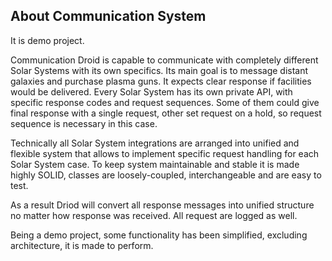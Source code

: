 ## About Communication System

It is demo project.

Communication Droid is capable to communicate with completely different Solar Systems with its own specifics. 
Its main goal is to message distant galaxies and purchase plasma guns. It expects clear response if facilities would be delivered. 
Every Solar System has its own private API, with specific response codes and request sequences.
Some of them could give final response with a single request, other set request on a hold, so request sequence is necessary in this case. 

Technically all Solar System integrations are arranged into unified and flexible system that allows to implement specific request handling for each Solar System case.
To keep system maintainable and stable it is made highly SOLID, classes are loosely-coupled, interchangeable and are easy to test. 

As a result Driod will convert all response messages into unified structure no matter how response was received. All request are logged as well. 

Being a demo project, some functionality has been simplified, excluding architecture, it is made to perform.  
   